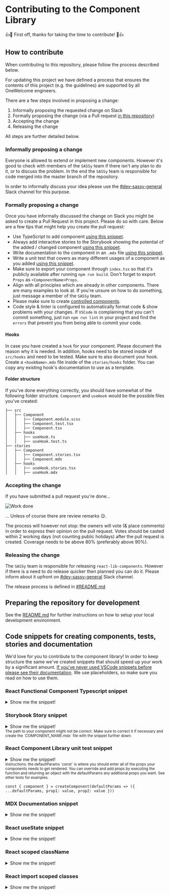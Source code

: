 # Contributing to the Component Library

:+1::tada: First off, thanks for taking the time to contribute! :tada::+1:

## How to contribute

When contributing to this repository, please follow the process described below.

For updating this project we have defined a process that ensures the contents of this project (e.g. the guidelines) are supported by all OneWelcome engineers.

There are a few steps involved in proposing a change:

1. Informally proposing the requested change on Slack
2. Formally proposing the change (via a Pull request [in this repository](https://github.com/onewelcome/react-lib-components))
3. Accepting the change
4. Releasing the change

All steps are further detailed below.

### Informally proposing a change

Everyone is allowed to extend or implement new components. However it's good to check with members of the `SASSy` team if there isn't any plan to do it, or to discuss the problem. In the end the `SASSy` team is responsible for code merged into the master branch of the repository.

In order to informally discuss your idea please use the [#dev-sassy-general](https://onewelcome.slack.com/app_redirect?channel=C038AH4TGDR) Slack channel for this purpose.

### Formally proposing a change

Once you have informally discussed the change on Slack you might be asked to create a Pull Request in this project. Please do so with care. Below are a few tips that might help you create the pull request:

- Use TypeScript to add component [using this snippet](#react-functional-component-typescript-snippet).
- Always add interactive stories to the Storybook showing the potential of the added / changed component [using this snippet](#storybook-story-snippet).
- Write documentation to the component in an `.mdx` file [using this snippet](#mdx-documentation-snippet).
- Write a unit test that covers as many different usages of a component as you added [using this snippet](#react-component-unit-test-snippet).
- Make sure to export your component through `index.tsx` so that it's publicly available after running `npm run build`. Don't forget to export `Props` as `<ComponentName>Props`.
- Align with all principles which are already in other components. There are many examples to look at. If you're unsure on how to do something, just message a member of the `SASSy` team.
- Please make sure to create [controlled components](https://reactjs.org/docs/uncontrolled-components.html).
- Code style & linter is configured to automatically format code & show problems with your changes. If `VSCode` is complaining that you can't commit something, just run `npm run lint` in your project and find the `errors` that prevent you from being able to commit your code.

#### Hooks

In case you have created a `hook` for your component. Please document the reason why it is needed. In addition, hooks need to be stored inside of `src/hooks` and need to be tested. Make sure to also document your hook. Create a `<hookName>.mdx` file inside of the `stories/hooks` folder. You can copy any existing hook's documentation to use as a template.

#### Folder structure

If you've done everything correctly, you should have somewhat of the following folder structure. `Component` and `useHook` would be the possible files you've created:

```
├── src
│   ├── Component
│   │   ├── Component.module.scss
│   │   ├── Component.test.tsx
│   │   ├── Component.tsx
│   ├── hooks
│   │   ├── useHook.ts
│   │   ├── useHook.test.ts
├── stories
│   ├── Component
│   │   ├── Component.stories.tsx
│   │   ├── Component.mdx
│   ├── hooks
│   │   ├── useHook.stories.tsx
│   │   ├── useHook.mdx
```

### Accepting the change

If you have submitted a pull request you're done...

![Work done](https://media.giphy.com/media/26u4lOMA8JKSnL9Uk/giphy.gif)

... Unless of course there are review remarks :wink:.

The process will however not stop: the owners will vote (& place comments) in order to express their opinion on the pull request. Votes should be casted within 2 working days (not counting public holidays) after the pull request is created. Coverage needs to be above 80% (preferably above 90%).

### Releasing the change

The `SASSy` team is responsible for releasing `react-lib-components`. However if there is a need to do release quicker then planned you can do it. Please inform about it upfront on [#dev-sassy-general](https://onewelcome.slack.com/app_redirect?channel=C038AH4TGDR) Slack channel.

The release process is defined in [#README.md](README.md#release)

## Preparing the repository for development

See the [README.md](README.md) for further instructions on how to setup your local development environment.

## Code snippets for creating components, tests, stories and documentation

We'd love for you to contribute to the component library! In order to keep structure the same we've created snippets that should speed up your work by a significant amount. [If you've never used VSCode snippets before please see their documentation](https://code.visualstudio.com/docs/editor/userdefinedsnippets). We use placeholders, so make sure you read on how to use them.

### React Functional Component Typescript snippet

<details>
  <summary>Show me the snippet!</summary>
  <pre>
  <code>
"Component Library Function Component Typescript": {
  "prefix": "clfc",
  "body": [
    "import React, { ComponentPropsWithRef, ForwardRefRenderFunction, ReactNode } from 'react';",
    "",
    "export interface Props extends ComponentPropsWithRef<\"div\"> {",
      "\tchildren?: ReactNode;",
    "}",
    "",
    "const ${1:componentName}Component: ForwardRefRenderFunction&lt;HTMLDivElement, Props> = ({ children, ...rest }: Props, ref) => {",
      "\treturn &lt;div ref={ref} {...rest}>{children}&lt;/div>;",
    "};",
    "",
    "export const ${1:componentName} = React.forwardRef(${1:componentName}Component);"
  ],
  "description": "Insert Component Library Functional Component snippet with Typescript"
},</code></pre>
</details>

### Storybook Story snippet

<details>
  <summary>Show me the snippet!</summary>
  <pre>
  <code>
"Component Library Story": {
  "prefix": "clstory",
  "body": [
    "import React from 'react';",
    "import { Meta, Story } from '@storybook/react';",
    "import { ${1:componentName}, Props } from '../../src/${1:componentName}/${1:componentName}';",
    "import ${1:componentName}Documentation from './${1:componentName}.mdx';",
    "",
    "const meta: Meta = {",
    "\ttitle: '${1:componentName}',",
    "\tcomponent: ${1:componentName},",
    "parameters: {",
    "\tdocs: {",
    "\t\tpage: ${1:componentName}Documentation",
    "\t}",
    "}",
    "};",
    "",
    "export default meta;",
    "",
    "const Template: Story&lt;Props> = (args) => (",
    "\t<${1:componentName} {...args}>${2:content}</${1:componentName}>",
    ");",
    "",
    "export const ${1:componentName}El = Template.bind({});",
    "",
    "${1:componentName}El.args = {",
    "\t",
    "};"
  ],
  "description": "Insert Component Library story snippet"
},</code></pre>
</details>

<sub>
The path to your component might not be correct. Make sure to correct it if necessary and create the `COMPONENT_NAME.mdx` file with the snippet further down.
</sub>

### React Component Library unit test snippet

<details>
  <summary>Show me the snippet!</summary>
  <pre>
  <code>
"Component Library Test": {
  "prefix": "cltest",
  "body": [
    "import React from 'react';",
    "import { ${1:component}, Props } from './${1:component}';",
    "import { render } from '@testing-library/react';",
    "",
    "const defaultParams: Props = {",
    "",
    "}",
    "",
    "const create${1:component} = (params?: (defaultParams: Props) => Props) => {",
    "\tlet parameters: Props = defaultParams;",
    "\tif(params) {",
    "\t\tparameters = params(defaultParams)",
    "\t}",
    "\tconst queries = render(<${1:component} {...parameters} data-testid='${1/(.)(.*)/${1:/downcase}$2/}'>${1/(.)(.*)/${1:/downcase}$2/} content</${1:component}>);",
    "\tconst ${1/(.)(.*)/${1:/downcase}$2/} = queries.getByTestId('${1/(.)(.*)/${1:/downcase}$2/}');",
    "",
    "return {",
    "\t...queries,",
    "\t${1/(.)(.*)/${1:/downcase}$2/}",
    "\t}",
    "}",
    "",
    "describe('${1:component} should render', () => {",
    "\tit('renders without crashing', () => {",
    "\tconst { ${1/(.)(.*)/${1:/downcase}$2/} } = create${1:component}()",
    "",
    "\t\texpect(${1/(.)(.*)/${1:/downcase}$2/}).toBeDefined();",
    "\t});",
    "});"
  ],
  "description": "Insert Component Library test snippet."
},</code></pre>
</details>

<sub>
Instructions: the defaultParams `const` is where you should enter all of the props your components needs to get rendered. You can override and add props by executing the function and returning an object with the defaultParams any additional props you want. See other tests for examples.
</sub>

```
const { component } = createComponent(defaultParams => ({ ...defaultParams, prop1: value, prop2: value }))
```

### MDX Documentation snippet

<details>
  <summary>Show me the snippet!</summary>
  <pre>
  <code>
"Component Library MDX": {
  "prefix": "clmdx",
  "body": [
    "import { Story, Canvas, Title, Subtitle, ArgsTable, PRIMARY_STORY } from '@storybook/addon-docs';",
    "",
    "&lt;Title />",
    "&lt;Subtitle />",
    "",
    "${1:Description of the component}",
    "",
    "# Examples",
    "",
    "${2:Any examples of the component you've created}",
    "",
    "# Props",
    "",
    "&lt;ArgsTable story={PRIMARY_STORY} />"
  ],
  "description": "Insert MDX documentation snippet."
},</code></pre>
</details>

### React useState snippet

<details>
  <summary>Show me the snippet!</summary>
  <pre>
  <code>
"React Use State Snippet": {
  "prefix": "russ",
  "body": [
      "const [${1:stateName}, set${1/(.)/${1:/capitalize}/}] = useState(${2:initial value})"
  ],
  "description": "Insert React useState snippet."
},</code></pre>
</details>

### React scoped className

<details>
  <summary>Show me the snippet!</summary>
  <pre>
  <code>
"React scoped className": {
  "prefix": "resc",
  "body": ["className={classes[\"${1:class name}\"]}"],
  "description": "Insert scoped className snippet."
},</code></pre>
</details>

### React import scoped classes

<details>
  <summary>Show me the snippet!</summary>
  <pre>
  <code>
"import scoped classes": {
  "prefix": "impscoped",
  "body": ["import classes from \"./${1:filename}.module.${2:scss}\";"],
  "description": "Insert import scoped classes snippet."
},</code></pre>
</details>

